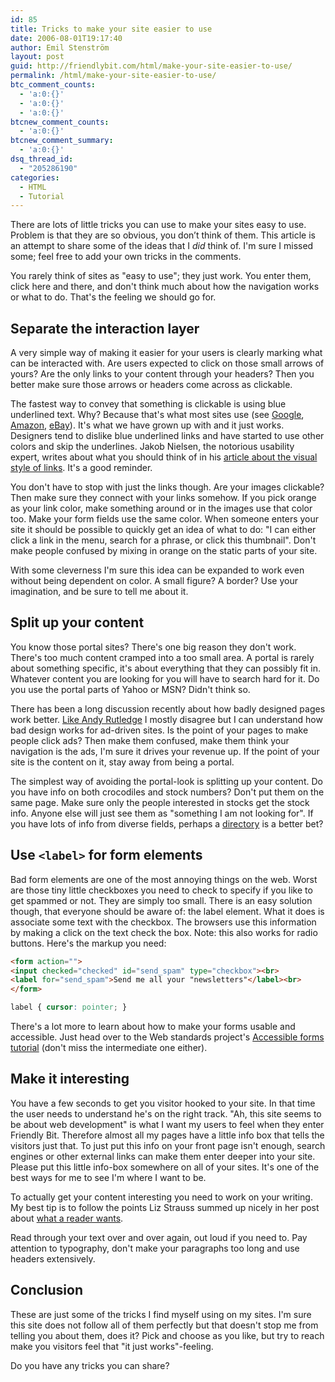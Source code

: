 ```yaml
---
id: 85
title: Tricks to make your site easier to use
date: 2006-08-01T19:17:40
author: Emil Stenström
layout: post
guid: http://friendlybit.com/html/make-your-site-easier-to-use/
permalink: /html/make-your-site-easier-to-use/
btc_comment_counts:
  - 'a:0:{}'
  - 'a:0:{}'
  - 'a:0:{}'
btcnew_comment_counts:
  - 'a:0:{}'
btcnew_comment_summary:
  - 'a:0:{}'
dsq_thread_id:
  - "205286190"
categories:
  - HTML
  - Tutorial
---
```

There are lots of little tricks you can use to make your sites easy to use. Problem is that they are so obvious, you don’t think of them. This article is an attempt to share some of the ideas that I _did_ think of. I'm sure I missed some; feel free to add your own tricks in the comments.

You rarely think of sites as "easy to use"; they just work. You enter them, click here and there, and don't think much about how the navigation works or what to do. That's the feeling we should go for.

## Separate the interaction layer

A very simple way of making it easier for your users is clearly marking what can be interacted with. Are users expected to click on those small arrows of yours? Are the only links to your content through your headers? Then you better make sure those arrows or headers come across as clickable.

The fastest way to convey that something is clickable is using blue underlined text. Why? Because that's what most sites use (see [Google](http://www.google.com), [Amazon](http://www.amazon.com), [eBay](http://www.ebay.com)). It's what we have grown up with and it just works. Designers tend to dislike blue underlined links and have started to use other colors and skip the underlines. Jakob Nielsen, the notorious usability expert, writes about what you should think of in his [article about the visual style of links](http://www.useit.com/alertbox/20040510.html). It's a good reminder.

You don't have to stop with just the links though. Are your images clickable? Then make sure they connect with your links somehow. If you pick orange as your link color, make something around or in the images use that color too. Make your form fields use the same color. When someone enters your site it should be possible to quickly get an idea of what to do: "I can either click a link in the menu, search for a phrase, or click this thumbnail". Don't make people confused by mixing in orange on the static parts of your site.

With some cleverness I'm sure this idea can be expanded to work even without being dependent on color. A small figure? A border? Use your imagination, and be sure to tell me about it.

## Split up your content

You know those portal sites? There's one big reason they don't work. There's too much content cramped into a too small area. A portal is rarely about something specific, it's about everything that they can possibly fit in. Whatever content you are looking for you will have to search hard for it. Do you use the portal parts of Yahoo or MSN? Didn't think so.

There has been a long discussion recently about how badly designed pages work better. [Like Andy Rutledge](http://www.andyrutledge.com/bad-design.php "Bad design harms business, it does not help it") I mostly disagree but I can understand how bad design works for ad-driven sites. Is the point of your pages to make people click ads? Then make them confused, make them think your navigation is the ads, I'm sure it drives your revenue up. If the point of your site is the content on it, stay away from being a portal.

The simplest way of avoiding the portal-look is splitting up your content. Do you have info on both crocodiles and stock numbers? Don't put them on the same page. Make sure only the people interested in stocks get the stock info. Anyone else will just see them as "something I am not looking for". If you have lots of info from diverse fields, perhaps a <a href="http://dmoz.org/" rel="nofollow">directory</a> is a better bet?

## Use `<label>` for form elements

Bad form elements are one of the most annoying things on the web. Worst are those tiny little checkboxes you need to check to specify if you like to get spammed or not. They are simply too small. There is an easy solution though, that everyone should be aware of: the label element. What it does is associate some text with the checkbox. The browsers use this information by making a click on the text check the box. Note: this also works for radio buttons. Here's the markup you need:

```html
<form action="">
<input checked="checked" id="send_spam" type="checkbox"><br>
<label for="send_spam">Send me all your "newsletters"</label><br>
</form>
```

```css
label { cursor: pointer; }
```

There's a lot more to learn about how to make your forms usable and accessible. Just head over to the Web standards project's [Accessible forms tutorial](http://www.webstandards.org/learn/tutorials/accessible-forms/beginner/) (don't miss the intermediate one either).

## Make it interesting

You have a few seconds to get you visitor hooked to your site. In that time the user needs to understand he's on the right track. "Ah, this site seems to be about web development" is what I want my users to feel when they enter Friendly Bit. Therefore almost all my pages have a little info box that tells the visitors just that. To just put this info on your front page isn't enough, search engines or other external links can make them enter deeper into your site. Please put this little info-box somewhere on all of your sites. It's one of the best ways for me to see I'm where I want to be.

To actually get your content interesting you need to work on your writing. My best tip is to follow the points Liz Strauss summed up nicely in her post about [what a reader wants](http://www.successful-blog.com/1/9-1-things-every-reader-wants-from-a-writer/).

Read through your text over and over again, out loud if you need to. Pay attention to typography, don't make your paragraphs too long and use headers extensively.

## Conclusion

These are just some of the tricks I find myself using on my sites. I'm sure this site does not follow all of them perfectly but that doesn't stop me from telling you about them, does it? Pick and choose as you like, but try to reach make you visitors feel that "it just works"-feeling.

Do you have any tricks you can share?
